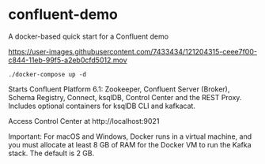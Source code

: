 # confluent-demo
A docker-based quick start for a Confluent demo

https://user-images.githubusercontent.com/7433434/121204315-ceee7f00-c844-11eb-99f5-a2eb0cfd5012.mov

`./docker-compose up -d` 

Starts Confluent Platform 6.1: Zookeeper, Confluent Server (Broker), Schema Registry, Connect, ksqlDB, Control Center and the REST Proxy. Includes optional containers for ksqlDB CLI and kafkacat.

Access Control Center at http://localhost:9021

Important: For macOS and Windows, Docker runs in a virtual machine, and you must allocate at least 8 GB of RAM for the Docker VM to run the Kafka stack. The default is 2 GB.


